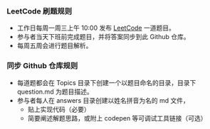 ### LeetCode 刷题规则

- 工作日每周一周三上午 10:00 发布 [LeetCode](https://leetcode-cn.com/problemset/all/) 一道题目。
- 参与者当天下班前完成题目，并将答案同步到此 Github 仓库。
- 每周五周会进行题目解析。

### 同步 Github 仓库规则
- 每道题都会在 Topics 目录下创建一个以题目命名的目录，目录下 question.md 为题目描述。
- 参与者每人在 answers 目录创建以姓名拼音为名的 md 文件，
  - 贴上实现代码（必要）
  - 简要阐述解题思路，或附上 codepen 等可调试工具链接（可选）
